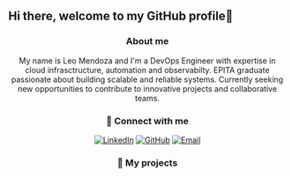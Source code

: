 ## Hi there, welcome to my GitHub profile👋 

<div align="center">
  
### About me

My name is Leo Mendoza and I'm a DevOps Engineer with expertise in cloud infrasctructure, automation and observabilty.
EPITA graduate passionate about building scalable and reliable systems.
Currently seeking new opportunities to contribute to innovative projects and collaborative teams.

### 📧 Connect with me

[![LinkedIn](https://img.shields.io/badge/-LinkedIn-0077B5?style=for-the-badge&logo=linkedin&logoColor=white)](https://www.linkedin.com/in/lmdevops/)
[![GitHub](https://img.shields.io/badge/-GitHub-181717?style=for-the-badge&logo=github&logoColor=white)](https://github.com/KHDevOps)
[![Email](https://img.shields.io/badge/-Email-0078D4?style=for-the-badge&logo=microsoft-outlook&logoColor=white)](mailto:leo.mendoza.pro@outlook.com)

### 🚀 My projects

</div>

<!--
**KHDevOps/KHDevOps** is a ✨ _special_ ✨ repository because its `README.md` (this file) appears on your GitHub profile.

Here are some ideas to get you started:

- 🔭 I’m currently working on ...
- 🌱 I’m currently learning ...
- 👯 I’m looking to collaborate on ...
- 🤔 I’m looking for help with ...
- 💬 Ask me about ...
- 📫 How to reach me: ...
- 😄 Pronouns: ...
- ⚡ Fun fact: ...
-->

